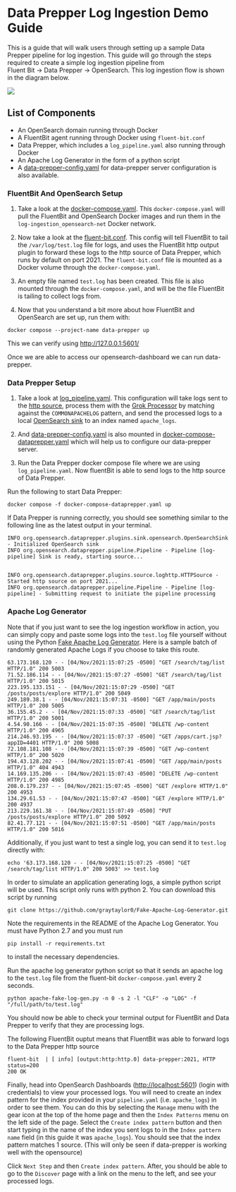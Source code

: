 # Data Prepper Log Ingestion Demo Guide

This is a guide that will walk users through setting up a sample Data Prepper pipeline for log ingestion. 
This guide will go through the steps required to create a simple log ingestion pipeline from \
Fluent Bit → Data Prepper → OpenSearch. This log ingestion flow is shown in the diagram below.

![](../../docs/images/Log_Ingestion_FluentBit_DataPrepper_OpenSearch.jpg)

## List of Components

- An OpenSearch domain running through Docker
- A FluentBit agent running through Docker using `fluent-bit.conf`
- Data Prepper, which includes a `log_pipeline.yaml` also running through Docker
- An Apache Log Generator in the form of a python script
- A [data-prepper-config.yaml](docker-compose-dataprepper.yaml) for data-prepper server configuration is also available.

### FluentBit And OpenSearch Setup

1. Take a look at the [docker-compose.yaml](docker-compose.yaml). This `docker-compose.yaml` will pull the FluentBit and OpenSearch Docker images and run them in the `log-ingestion_opensearch-net` Docker network.


2. Now take a look at the [fluent-bit.conf](fluent-bit.conf). This config will tell FluentBit to tail the `/var/log/test.log` file for logs, and uses the FluentBit http output plugin to forward these logs to the http source of Data Prepper, which runs by default on port 2021. The `fluent-bit.conf` file
is mounted as a Docker volume through the `docker-compose.yaml`.


3. An empty file named `test.log` has been created. This file is also mounted through the  `docker-compose.yaml`, and will be the file
FluentBit is tailing to collect logs from.
   

4. Now that you understand a bit more about how FluentBit and OpenSearch are set up, run them with:

```
docker compose --project-name data-prepper up
```
This we can verify using http://127.0.0.1:5601/

Once we are able to access our opensearch-dashboard we can run data-prepper. 

### Data Prepper Setup
 
1. Take a look at [log_pipeline.yaml](log_pipeline.yaml). This configuration will take logs sent to the [http source](../../data-prepper-plugins/http-source), 
process them with the [Grok Processor](../../data-prepper-plugins/grok-prepper) by matching against the `COMMONAPACHELOG` pattern, 
and send the processed logs to a local [OpenSearch sink](../../data-prepper-plugins/opensearch) to an index named `apache_logs`.

2. And [data-prepper-config.yaml](data-prepper-config.yaml) is also mounted in [docker-compose-dataprepper.yaml](docker-compose-dataprepper.yaml) which will help us to configure our data-prepper server. 


3. Run the Data Prepper docker compose file where we are using `log_pipeline.yaml`. Now fluentBit is able to send logs to the http source of Data Prepper.

Run the following to start Data Prepper:

```
docker compose -f docker-compose-dataprepper.yaml up
```

If Data Prepper is running correctly, you should see something similar to the following line as the latest output in your terminal.

```
INFO org.opensearch.dataprepper.plugins.sink.opensearch.OpenSearchSink - Initialized OpenSearch sink  
INFO org.opensearch.dataprepper.pipeline.Pipeline - Pipeline [log-pipeline] Sink is ready, starting source...  


INFO org.opensearch.dataprepper.plugins.source.loghttp.HTTPSource - Started http source on port 2021...  
INFO org.opensearch.dataprepper.pipeline.Pipeline - Pipeline [log-pipeline] - Submitting request to initiate the pipeline processing
```

### Apache Log Generator

Note that if you just want to see the log ingestion workflow in action, you can simply copy and paste some logs into the `test.log` file yourself without using the Python [Fake Apache Log Generator](https://github.com/graytaylor0/Fake-Apache-Log-Generator). 
Here is a sample batch of randomly generated Apache Logs if you choose to take this route.

```
63.173.168.120 - - [04/Nov/2021:15:07:25 -0500] "GET /search/tag/list HTTP/1.0" 200 5003
71.52.186.114 - - [04/Nov/2021:15:07:27 -0500] "GET /search/tag/list HTTP/1.0" 200 5015
223.195.133.151 - - [04/Nov/2021:15:07:29 -0500] "GET /posts/posts/explore HTTP/1.0" 200 5049
249.189.38.1 - - [04/Nov/2021:15:07:31 -0500] "GET /app/main/posts HTTP/1.0" 200 5005
36.155.45.2 - - [04/Nov/2021:15:07:33 -0500] "GET /search/tag/list HTTP/1.0" 200 5001
4.54.90.166 - - [04/Nov/2021:15:07:35 -0500] "DELETE /wp-content HTTP/1.0" 200 4965
214.246.93.195 - - [04/Nov/2021:15:07:37 -0500] "GET /apps/cart.jsp?appID=4401 HTTP/1.0" 200 5008
72.108.181.108 - - [04/Nov/2021:15:07:39 -0500] "GET /wp-content HTTP/1.0" 200 5020
194.43.128.202 - - [04/Nov/2021:15:07:41 -0500] "GET /app/main/posts HTTP/1.0" 404 4943
14.169.135.206 - - [04/Nov/2021:15:07:43 -0500] "DELETE /wp-content HTTP/1.0" 200 4985
208.0.179.237 - - [04/Nov/2021:15:07:45 -0500] "GET /explore HTTP/1.0" 200 4953
134.29.61.53 - - [04/Nov/2021:15:07:47 -0500] "GET /explore HTTP/1.0" 200 4937
213.229.161.38 - - [04/Nov/2021:15:07:49 -0500] "PUT /posts/posts/explore HTTP/1.0" 200 5092
82.41.77.121 - - [04/Nov/2021:15:07:51 -0500] "GET /app/main/posts HTTP/1.0" 200 5016
```

Additionally, if you just want to test a single log, you can send it to `test.log` directly with:

```
echo '63.173.168.120 - - [04/Nov/2021:15:07:25 -0500] "GET /search/tag/list HTTP/1.0" 200 5003' >> test.log
```

In order to simulate an application generating logs, a simple python script will be used. This script only runs with python 2. You can download this script by running

```
git clone https://github.com/graytaylor0/Fake-Apache-Log-Generator.git
```

Note the requirements in the README of the Apache Log Generator. You must have Python 2.7 and you must run 
```
pip install -r requirements.txt
```

to install the necessary dependencies.

Run the apache log generator python script so that it sends an apache log to the `test.log` file from the fluent-bit `docker-compose.yaml` every 2 seconds. 

```
python apache-fake-log-gen.py -n 0 -s 2 -l "CLF" -o "LOG" -f "/full/path/to/test.log"
```

You should now be able to check your terminal output for FluentBit and Data Prepper to verify that they are processing logs.

The following FluentBit ouptut means that FluentBit was able to forward logs to the Data Prepper http source

```
fluent-bit  | [ info] [output:http:http.0] data-prepper:2021, HTTP status=200
200 OK
```

Finally, head into OpenSearch Dashboards ([http://localhost:5601](http://localhost:5601)) (login with credentials) to view your processed logs.
You will need to create an index pattern for the index provided in your `pipeline.yaml` (i.e. `apache_logs`) in order to see them. You can do this by selecting the `Manage` menu with the gear icon at the top of the home page and then the `Index Patterns` menu on the left side of the page. Select the `Create index pattern` button and then start typing in the name of the index you sent logs to in the `Index pattern name` field (in this guide it was `apache_logs`). You should see that the index pattern matches 1 source. (This will only be seen if data-prepper is working well with the opensource)

Click `Next Step` and then `Create index pattern`. After, you should be able to go to the `Discover` page with a link on the menu to the left, and see your processed logs.

